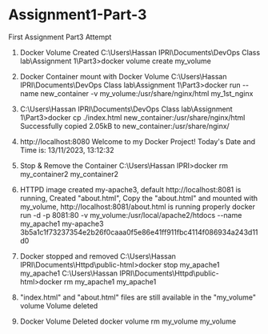 # Assignment1-Part-3
First Assignment Part3 Attempt

1. Docker Volume Created	C:\Users\Hassan IPRI\Documents\DevOps Class lab\Assignment 1\Part3>docker volume create my_volume
   
2. Docker Container mount with Docker Volume	C:\Users\Hassan IPRI\Documents\DevOps Class lab\Assignment 1\Part3>docker run --name new_container -v my_volume:/usr/share/nginx/html my_1st_nginx
3. C:\Users\Hassan IPRI\Documents\DevOps Class lab\Assignment 1\Part3>docker cp ./index.html new_container:/usr/share/nginx/html
Successfully copied 2.05kB to new_container:/usr/share/nginx/

4. http://localhost:8080
   Welcome to my Docker Project!
Today's Date and Time is: 13/11/2023, 13:12:32

5. Stop & Remove the Container C:\Users\Hassan IPRI>docker rm my_container2
my_container2

6. HTTPD image created my-apache3, default http://localhost:8081 is running, Created "about.html", Copy the "about.html" and mounted with my_volume, http://localhost:8081/about.html is running properly
   docker run -d -p 8081:80 -v my_volume:/usr/local/apache2/htdocs --name my_apache1 my-apache3
3b5a1c1f73237354e2b26f0caaa0f5e86e41ff911fbc4114f086934a243d11d0

7. Docker stopped and removed
C:\Users\Hassan IPRI\Documents\Httpd\public-html>docker stop my_apache1
my_apache1
C:\Users\Hassan IPRI\Documents\Httpd\public-html>docker rm my_apache1
my_apache1

8. "index.html" and "about.html" files are still available in the "my_volume" volume
   Volume deleted
10. Docker Volume Deleted
    docker volume rm my_volume
my_volume
